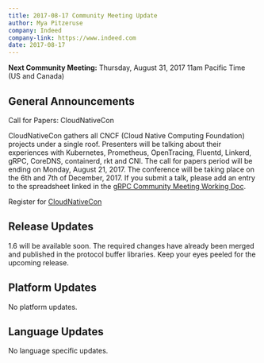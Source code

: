 ```yaml
---
title: 2017-08-17 Community Meeting Update
author: Mya Pitzeruse
company: Indeed
company-link: https://www.indeed.com
date: 2017-08-17
---
```


**Next Community Meeting:** Thursday, August 31, 2017 11am Pacific Time (US and Canada)

<!--more-->

## General Announcements

Call for Papers: CloudNativeCon

CloudNativeCon gathers all CNCF (Cloud Native Computing Foundation) projects under a single roof. 
Presenters will be talking about their experiences with Kubernetes, Prometheus, OpenTracing, Fluentd, Linkerd, gRPC, CoreDNS, containerd, rkt and CNI.
The call for papers period will be ending on Monday, August 21, 2017.
The conference will be taking place on the 6th and 7th of December, 2017.
If you submit a talk, please add an entry to the spreadsheet linked in the [gRPC Community Meeting Working Doc](https://docs.google.com/document/d/1DTMEbBNmzNbZBh8nOivsnnw3CwUr1Q7WGRe7rNxyHOU/edit#bookmark=id.7qk9qf3ri75m).

Register for [CloudNativeCon](https://events.linuxfoundation.org/events/cloudnativecon-and-kubecon-north-america/attend/register)

## Release Updates

1.6 will be available soon.
The required changes have already been merged and published in the protocol buffer libraries.
Keep your eyes peeled for the upcoming release.

## Platform Updates

No platform updates.

## Language Updates

No language specific updates.
